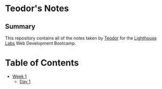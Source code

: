 # Teodor's Notes

## Summary

This repository contains all of the notes taken by [Teodor](https://github.com/darzania) for the [Lighthouse Labs](https://www.lighthouselabs.ca/) Web Development Bootcamp.

# Table of Contents

* [Week 1](/Week_1)
  - [Day 1](/Week_1/Day_1)


  







  